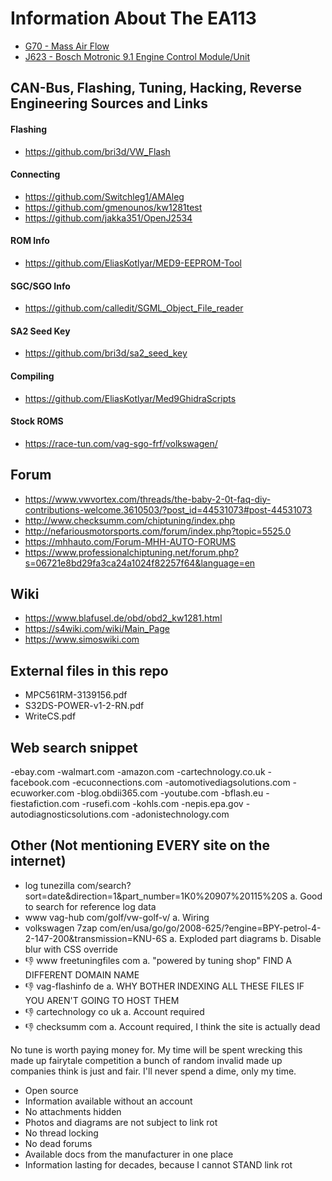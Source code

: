 # Information About The EA113

- [G70 - Mass Air Flow](./EA113/G70%20Mass%20Air%20Flow.md)
- [J623 - Bosch Motronic 9.1 Engine Control Module/Unit](./EA113/J623%20Engine%20Control%20Module.md)

## CAN-Bus, Flashing, Tuning, Hacking, Reverse Engineering Sources and Links

#### Flashing

- https://github.com/bri3d/VW_Flash

#### Connecting

- https://github.com/Switchleg1/AMAleg
- https://github.com/gmenounos/kw1281test
- https://github.com/jakka351/OpenJ2534

#### ROM Info

- https://github.com/EliasKotlyar/MED9-EEPROM-Tool

#### SGC/SGO Info

- https://github.com/calledit/SGML_Object_File_reader

#### SA2 Seed Key

- https://github.com/bri3d/sa2_seed_key

#### Compiling

- https://github.com/EliasKotlyar/Med9GhidraScripts

#### Stock ROMS

- https://race-tun.com/vag-sgo-frf/volkswagen/

## Forum

- https://www.vwvortex.com/threads/the-baby-2-0t-faq-diy-contributions-welcome.3610503/?post_id=44531073#post-44531073
- http://www.checksumm.com/chiptuning/index.php
- http://nefariousmotorsports.com/forum/index.php?topic=5525.0
- https://mhhauto.com/Forum-MHH-AUTO-FORUMS
- https://www.professionalchiptuning.net/forum.php?s=06721e8bd29fa3ca24a1024f82257f64&language=en

## Wiki

- https://www.blafusel.de/obd/obd2_kw1281.html
- https://s4wiki.com/wiki/Main_Page
- https://www.simoswiki.com

## External files in this repo

- MPC561RM-3139156.pdf
- S32DS-POWER-v1-2-RN.pdf
- WriteCS.pdf

## Web search snippet

-ebay.com -walmart.com -amazon.com -cartechnology.co.uk -facebook.com -ecuconnections.com -automotivediagsolutions.com -ecuworker.com -blog.obdii365.com -youtube.com -bflash.eu -fiestafiction.com -rusefi.com -kohls.com -nepis.epa.gov -autodiagnosticsolutions.com -adonistechnology.com

## Other (Not mentioning EVERY site on the internet)

- log tunezilla com/search?sort=date&direction=1&part_number=1K0%20907%20115%20S
a. Good to search for reference log data
- www vag-hub com/golf/vw-golf-v/
a. Wiring
- volkswagen 7zap com/en/usa/go/go/2008-625/?engine=BPY-petrol-4-2-147-200&transmission=KNU-6S
a. Exploded part diagrams
b. Disable blur with CSS override
- 👎 www freetuningfiles com
a. "powered by tuning shop" FIND A DIFFERENT DOMAIN NAME
- 👎 vag-flashinfo de
a. WHY BOTHER INDEXING ALL THESE FILES IF YOU AREN'T GOING TO HOST THEM
- 👎 cartechnology co uk
a. Account required
- 👎 checksumm com
a. Account required, I think the site is actually dead


No tune is worth paying money for. My time will be spent wrecking this made up fairytale competition a bunch of random invalid made up companies think is just and fair. I'll never spend a dime, only my time.

- Open source
- Information available without an account
- No attachments hidden
- Photos and diagrams are not subject to link rot
- No thread locking
- No dead forums
- Available docs from the manufacturer in one place
- Information lasting for decades, because I cannot STAND link rot